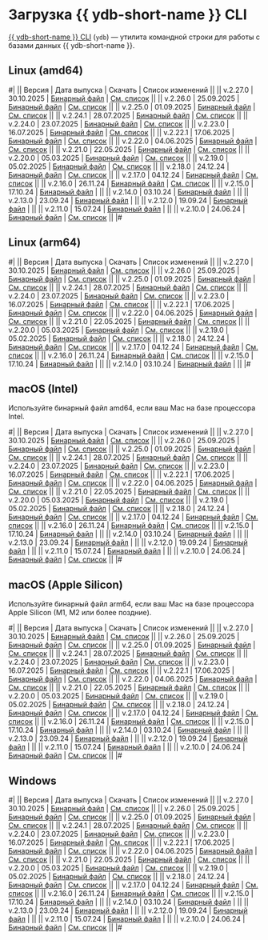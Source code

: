 # Загрузка {{ ydb-short-name }} CLI

[{{ ydb-short-name }} CLI](../reference/ydb-cli/index.md) (`ydb`) — утилита командной строки для работы с базами данных {{ ydb-short-name }}.

## Linux (amd64)

#|
|| Версия | Дата выпуска | Скачать | Список изменений ||
|| v.2.27.0 | 30.10.2025 | [Бинарный файл](https://storage.yandexcloud.net/yandexcloud-ydb/release/2.27.0/linux/amd64/ydb) | [См. список](../changelog-cli.md#2-27-0) ||
|| v.2.26.0 | 25.09.2025 | [Бинарный файл](https://storage.yandexcloud.net/yandexcloud-ydb/release/2.26.0/linux/amd64/ydb) | [См. список](../changelog-cli.md#2-26-0) ||
|| v.2.25.0 | 01.09.2025 | [Бинарный файл](https://storage.yandexcloud.net/yandexcloud-ydb/release/2.25.0/linux/amd64/ydb) | [См. список](../changelog-cli.md#2-25-0) ||
|| v.2.24.1 | 28.07.2025 | [Бинарный файл](https://storage.yandexcloud.net/yandexcloud-ydb/release/2.24.1/linux/amd64/ydb) | [См. список](../changelog-cli.md#2-24-1) ||
|| v.2.24.0 | 23.07.2025 | [Бинарный файл](https://storage.yandexcloud.net/yandexcloud-ydb/release/2.24.0/linux/amd64/ydb) | [См. список](../changelog-cli.md#2-24-0) ||
|| v.2.23.0 | 16.07.2025 | [Бинарный файл](https://storage.yandexcloud.net/yandexcloud-ydb/release/2.23.0/linux/amd64/ydb) | [См. список](../changelog-cli.md#2-23-0) ||
|| v.2.22.1 | 17.06.2025 | [Бинарный файл](https://storage.yandexcloud.net/yandexcloud-ydb/release/2.22.1/linux/amd64/ydb) | [См. список](../changelog-cli.md#2-22-1) ||
|| v.2.22.0 | 04.06.2025 | [Бинарный файл](https://storage.yandexcloud.net/yandexcloud-ydb/release/2.22.0/linux/amd64/ydb) | [См. список](../changelog-cli.md#2-22-0) ||
|| v.2.21.0 | 22.05.2025 | [Бинарный файл](https://storage.yandexcloud.net/yandexcloud-ydb/release/2.21.0/linux/amd64/ydb) | [См. список](../changelog-cli.md#2-21-0) ||
|| v.2.20.0 | 05.03.2025 | [Бинарный файл](https://storage.yandexcloud.net/yandexcloud-ydb/release/2.20.0/linux/amd64/ydb) | [См. список](../changelog-cli.md#2-20-0) ||
|| v.2.19.0 | 05.02.2025 | [Бинарный файл](https://storage.yandexcloud.net/yandexcloud-ydb/release/2.19.0/linux/amd64/ydb) | [См. список](../changelog-cli.md#2-19-0) ||
|| v.2.18.0 | 24.12.24 | [Бинарный файл](https://storage.yandexcloud.net/yandexcloud-ydb/release/2.18.0/linux/amd64/ydb) | [См. список](../changelog-cli.md#2-18-0) ||
|| v.2.17.0 | 04.12.24 | [Бинарный файл](https://storage.yandexcloud.net/yandexcloud-ydb/release/2.17.0/linux/amd64/ydb) | [См. список](../changelog-cli.md#2-17-0) ||
|| v.2.16.0 | 26.11.24 | [Бинарный файл](https://storage.yandexcloud.net/yandexcloud-ydb/release/2.16.0/linux/amd64/ydb) | [См. список](../changelog-cli.md#2-16-0) ||
|| v.2.15.0 | 17.10.24 | [Бинарный файл](https://storage.yandexcloud.net/yandexcloud-ydb/release/2.15.0/linux/amd64/ydb) | ||
|| v.2.14.0 | 03.10.24 | [Бинарный файл](https://storage.yandexcloud.net/yandexcloud-ydb/release/2.14.0/linux/amd64/ydb) | ||
|| v.2.13.0 | 23.09.24 | [Бинарный файл](https://storage.yandexcloud.net/yandexcloud-ydb/release/2.13.0/linux/amd64/ydb) | ||
|| v.2.12.0 | 19.09.24 | [Бинарный файл](https://storage.yandexcloud.net/yandexcloud-ydb/release/2.12.0/linux/amd64/ydb) | ||
|| v.2.11.0 | 15.07.24 | [Бинарный файл](https://storage.yandexcloud.net/yandexcloud-ydb/release/2.11.0/linux/amd64/ydb) | ||
|| v.2.10.0 | 24.06.24 | [Бинарный файл](https://storage.yandexcloud.net/yandexcloud-ydb/release/2.10.0/linux/amd64/ydb) | [См. список](../changelog-cli.md#2-10-0) ||
|#

## Linux (arm64)

#|
|| Версия | Дата выпуска | Скачать | Список изменений ||
|| v.2.27.0 | 30.10.2025 | [Бинарный файл](https://storage.yandexcloud.net/yandexcloud-ydb/release/2.27.0/linux/arm64/ydb) | [См. список](../changelog-cli.md#2-27-0) ||
|| v.2.26.0 | 25.09.2025 | [Бинарный файл](https://storage.yandexcloud.net/yandexcloud-ydb/release/2.26.0/linux/arm64/ydb) | [См. список](../changelog-cli.md#2-26-0) ||
|| v.2.25.0 | 01.09.2025 | [Бинарный файл](https://storage.yandexcloud.net/yandexcloud-ydb/release/2.25.0/linux/arm64/ydb) | [См. список](../changelog-cli.md#2-25-0) ||
|| v.2.24.1 | 28.07.2025 | [Бинарный файл](https://storage.yandexcloud.net/yandexcloud-ydb/release/2.24.1/linux/arm64/ydb) | [См. список](../changelog-cli.md#2-24-1) ||
|| v.2.24.0 | 23.07.2025 | [Бинарный файл](https://storage.yandexcloud.net/yandexcloud-ydb/release/2.24.0/linux/arm64/ydb) | [См. список](../changelog-cli.md#2-24-0) ||
|| v.2.23.0 | 16.07.2025 | [Бинарный файл](https://storage.yandexcloud.net/yandexcloud-ydb/release/2.23.0/linux/arm64/ydb) | [См. список](../changelog-cli.md#2-23-0) ||
|| v.2.22.1 | 17.06.2025 | [Бинарный файл](https://storage.yandexcloud.net/yandexcloud-ydb/release/2.22.1/linux/arm64/ydb) | [См. список](../changelog-cli.md#2-22-1) ||
|| v.2.22.0 | 04.06.2025 | [Бинарный файл](https://storage.yandexcloud.net/yandexcloud-ydb/release/2.22.0/linux/arm64/ydb) | [См. список](../changelog-cli.md#2-22-0) ||
|| v.2.21.0 | 22.05.2025 | [Бинарный файл](https://storage.yandexcloud.net/yandexcloud-ydb/release/2.21.0/linux/arm64/ydb) | [См. список](../changelog-cli.md#2-21-0) ||
|| v.2.20.0 | 05.03.2025 | [Бинарный файл](https://storage.yandexcloud.net/yandexcloud-ydb/release/2.20.0/linux/arm64/ydb) | [См. список](../changelog-cli.md#2-20-0) ||
|| v.2.19.0 | 05.02.2025 | [Бинарный файл](https://storage.yandexcloud.net/yandexcloud-ydb/release/2.19.0/linux/arm64/ydb) | [См. список](../changelog-cli.md#2-19-0) ||
|| v.2.18.0 | 24.12.24 | [Бинарный файл](https://storage.yandexcloud.net/yandexcloud-ydb/release/2.18.0/linux/arm64/ydb) | [См. список](../changelog-cli.md#2-18-0) ||
|| v.2.17.0 | 04.12.24 | [Бинарный файл](https://storage.yandexcloud.net/yandexcloud-ydb/release/2.17.0/linux/arm64/ydb) | [См. список](../changelog-cli.md#2-17-0) ||
|| v.2.16.0 | 26.11.24 | [Бинарный файл](https://storage.yandexcloud.net/yandexcloud-ydb/release/2.16.0/linux/arm64/ydb) | [См. список](../changelog-cli.md#2-16-0) ||
|| v.2.15.0 | 17.10.24 | [Бинарный файл](https://storage.yandexcloud.net/yandexcloud-ydb/release/2.15.0/linux/arm64/ydb) | ||
|| v.2.14.0 | 03.10.24 | [Бинарный файл](https://storage.yandexcloud.net/yandexcloud-ydb/release/2.14.0/linux/arm64/ydb) | ||
|#

## macOS (Intel)

Используйте бинарный файл amd64, если ваш Mac на базе процессора Intel.

#|
|| Версия | Дата выпуска | Скачать | Список изменений ||
|| v.2.27.0 | 30.10.2025 | [Бинарный файл](https://storage.yandexcloud.net/yandexcloud-ydb/release/2.27.0/darwin/amd64/ydb) | [См. список](../changelog-cli.md#2-27-0) ||
|| v.2.26.0 | 25.09.2025 | [Бинарный файл](https://storage.yandexcloud.net/yandexcloud-ydb/release/2.26.0/darwin/amd64/ydb) | [См. список](../changelog-cli.md#2-26-0) ||
|| v.2.25.0 | 01.09.2025 | [Бинарный файл](https://storage.yandexcloud.net/yandexcloud-ydb/release/2.25.0/darwin/amd64/ydb) | [См. список](../changelog-cli.md#2-25-0) ||
|| v.2.24.1 | 28.07.2025 | [Бинарный файл](https://storage.yandexcloud.net/yandexcloud-ydb/release/2.24.1/darwin/amd64/ydb) | [См. список](../changelog-cli.md#2-24-1) ||
|| v.2.24.0 | 23.07.2025 | [Бинарный файл](https://storage.yandexcloud.net/yandexcloud-ydb/release/2.24.0/darwin/amd64/ydb) | [См. список](../changelog-cli.md#2-24-0) ||
|| v.2.23.0 | 16.07.2025 | [Бинарный файл](https://storage.yandexcloud.net/yandexcloud-ydb/release/2.23.0/darwin/amd64/ydb) | [См. список](../changelog-cli.md#2-23-0) ||
|| v.2.22.1 | 17.06.2025 | [Бинарный файл](https://storage.yandexcloud.net/yandexcloud-ydb/release/2.22.1/darwin/amd64/ydb) | [См. список](../changelog-cli.md#2-22-1) ||
|| v.2.22.0 | 04.06.2025 | [Бинарный файл](https://storage.yandexcloud.net/yandexcloud-ydb/release/2.22.0/darwin/amd64/ydb) | [См. список](../changelog-cli.md#2-22-0) ||
|| v.2.21.0 | 22.05.2025 | [Бинарный файл](https://storage.yandexcloud.net/yandexcloud-ydb/release/2.21.0/darwin/amd64/ydb) | [См. список](../changelog-cli.md#2-21-0) ||
|| v.2.20.0 | 05.03.2025 | [Бинарный файл](https://storage.yandexcloud.net/yandexcloud-ydb/release/2.20.0/darwin/amd64/ydb) | [См. список](../changelog-cli.md#2-20-0) ||
|| v.2.19.0 | 05.02.2025 | [Бинарный файл](https://storage.yandexcloud.net/yandexcloud-ydb/release/2.19.0/darwin/amd64/ydb) | [См. список](../changelog-cli.md#2-19-0) ||
|| v.2.18.0 | 24.12.24 | [Бинарный файл](https://storage.yandexcloud.net/yandexcloud-ydb/release/2.18.0/darwin/amd64/ydb) | [См. список](../changelog-cli.md#2-18-0) ||
|| v.2.17.0 | 04.12.24 | [Бинарный файл](https://storage.yandexcloud.net/yandexcloud-ydb/release/2.17.0/darwin/amd64/ydb) | [См. список](../changelog-cli.md#2-17-0) ||
|| v.2.16.0 | 26.11.24 | [Бинарный файл](https://storage.yandexcloud.net/yandexcloud-ydb/release/2.16.0/darwin/amd64/ydb) | [См. список](../changelog-cli.md#2-16-0) ||
|| v.2.15.0 | 17.10.24 | [Бинарный файл](https://storage.yandexcloud.net/yandexcloud-ydb/release/2.15.0/darwin/amd64/ydb) | ||
|| v.2.14.0 | 03.10.24 | [Бинарный файл](https://storage.yandexcloud.net/yandexcloud-ydb/release/2.14.0/darwin/amd64/ydb) | ||
|| v.2.13.0 | 23.09.24 | [Бинарный файл](https://storage.yandexcloud.net/yandexcloud-ydb/release/2.13.0/darwin/amd64/ydb) | ||
|| v.2.12.0 | 19.09.24 | [Бинарный файл](https://storage.yandexcloud.net/yandexcloud-ydb/release/2.12.0/darwin/amd64/ydb) | ||
|| v.2.11.0 | 15.07.24 | [Бинарный файл](https://storage.yandexcloud.net/yandexcloud-ydb/release/2.11.0/darwin/amd64/ydb) | ||
|| v.2.10.0 | 24.06.24 | [Бинарный файл](https://storage.yandexcloud.net/yandexcloud-ydb/release/2.10.0/darwin/amd64/ydb) | [См. список](../changelog-cli.md#2-10-0) ||
|#

## macOS (Apple Silicon)

Используйте бинарный файл arm64, если ваш Mac на базе процессора Apple Silicon (M1, M2 или более поздние).

#|
|| Версия | Дата выпуска | Скачать | Список изменений ||
|| v.2.27.0 | 30.10.2025 | [Бинарный файл](https://storage.yandexcloud.net/yandexcloud-ydb/release/2.27.0/darwin/arm64/ydb) | [См. список](../changelog-cli.md#2-27-0) ||
|| v.2.26.0 | 25.09.2025 | [Бинарный файл](https://storage.yandexcloud.net/yandexcloud-ydb/release/2.26.0/darwin/arm64/ydb) | [См. список](../changelog-cli.md#2-26-0) ||
|| v.2.25.0 | 01.09.2025 | [Бинарный файл](https://storage.yandexcloud.net/yandexcloud-ydb/release/2.25.0/darwin/arm64/ydb) | [См. список](../changelog-cli.md#2-25-0) ||
|| v.2.24.1 | 28.07.2025 | [Бинарный файл](https://storage.yandexcloud.net/yandexcloud-ydb/release/2.24.1/darwin/arm64/ydb) | [См. список](../changelog-cli.md#2-24-1) ||
|| v.2.24.0 | 23.07.2025 | [Бинарный файл](https://storage.yandexcloud.net/yandexcloud-ydb/release/2.24.0/darwin/arm64/ydb) | [См. список](../changelog-cli.md#2-24-0) ||
|| v.2.23.0 | 16.07.2025 | [Бинарный файл](https://storage.yandexcloud.net/yandexcloud-ydb/release/2.23.0/darwin/arm64/ydb) | [См. список](../changelog-cli.md#2-23-0) ||
|| v.2.22.1 | 17.06.2025 | [Бинарный файл](https://storage.yandexcloud.net/yandexcloud-ydb/release/2.22.1/darwin/arm64/ydb) | [См. список](../changelog-cli.md#2-22-1) ||
|| v.2.22.0 | 04.06.2025 | [Бинарный файл](https://storage.yandexcloud.net/yandexcloud-ydb/release/2.22.0/darwin/arm64/ydb) | [См. список](../changelog-cli.md#2-22-0) ||
|| v.2.21.0 | 22.05.2025 | [Бинарный файл](https://storage.yandexcloud.net/yandexcloud-ydb/release/2.21.0/darwin/arm64/ydb) | [См. список](../changelog-cli.md#2-21-0) ||
|| v.2.20.0 | 05.03.2025 | [Бинарный файл](https://storage.yandexcloud.net/yandexcloud-ydb/release/2.20.0/darwin/arm64/ydb) | [См. список](../changelog-cli.md#2-20-0) ||
|| v.2.19.0 | 05.02.2025 | [Бинарный файл](https://storage.yandexcloud.net/yandexcloud-ydb/release/2.19.0/darwin/arm64/ydb) | [См. список](../changelog-cli.md#2-19-0) ||
|| v.2.18.0 | 24.12.24 | [Бинарный файл](https://storage.yandexcloud.net/yandexcloud-ydb/release/2.18.0/darwin/arm64/ydb) | [См. список](../changelog-cli.md#2-18-0) ||
|| v.2.17.0 | 04.12.24 | [Бинарный файл](https://storage.yandexcloud.net/yandexcloud-ydb/release/2.17.0/darwin/arm64/ydb) | [См. список](../changelog-cli.md#2-17-0) ||
|| v.2.16.0 | 26.11.24 | [Бинарный файл](https://storage.yandexcloud.net/yandexcloud-ydb/release/2.16.0/darwin/arm64/ydb) | [См. список](../changelog-cli.md#2-16-0) ||
|| v.2.15.0 | 17.10.24 | [Бинарный файл](https://storage.yandexcloud.net/yandexcloud-ydb/release/2.15.0/darwin/arm64/ydb) | ||
|| v.2.14.0 | 03.10.24 | [Бинарный файл](https://storage.yandexcloud.net/yandexcloud-ydb/release/2.14.0/darwin/arm64/ydb) | ||
|| v.2.13.0 | 23.09.24 | [Бинарный файл](https://storage.yandexcloud.net/yandexcloud-ydb/release/2.13.0/darwin/arm64/ydb) | ||
|| v.2.12.0 | 19.09.24 | [Бинарный файл](https://storage.yandexcloud.net/yandexcloud-ydb/release/2.12.0/darwin/arm64/ydb) | ||
|| v.2.11.0 | 15.07.24 | [Бинарный файл](https://storage.yandexcloud.net/yandexcloud-ydb/release/2.11.0/darwin/arm64/ydb) | ||
|| v.2.10.0 | 24.06.24 | [Бинарный файл](https://storage.yandexcloud.net/yandexcloud-ydb/release/2.10.0/darwin/arm64/ydb) | [См. список](../changelog-cli.md#2-10-0) ||
|#

## Windows

#|
|| Версия | Дата выпуска | Скачать | Список изменений ||
|| v.2.27.0 | 30.10.2025 | [Бинарный файл](https://storage.yandexcloud.net/yandexcloud-ydb/release/2.27.0/windows/amd64/ydb.exe) | [См. список](../changelog-cli.md#2-27-0) ||
|| v.2.26.0 | 25.09.2025 | [Бинарный файл](https://storage.yandexcloud.net/yandexcloud-ydb/release/2.26.0/windows/amd64/ydb.exe) | [См. список](../changelog-cli.md#2-26-0) ||
|| v.2.25.0 | 01.09.2025 | [Бинарный файл](https://storage.yandexcloud.net/yandexcloud-ydb/release/2.25.0/windows/amd64/ydb.exe) | [См. список](../changelog-cli.md#2-25-0) ||
|| v.2.24.1 | 28.07.2025 | [Бинарный файл](https://storage.yandexcloud.net/yandexcloud-ydb/release/2.24.1/windows/amd64/ydb.exe) | [См. список](../changelog-cli.md#2-24-1) ||
|| v.2.24.0 | 23.07.2025 | [Бинарный файл](https://storage.yandexcloud.net/yandexcloud-ydb/release/2.24.0/windows/amd64/ydb.exe) | [См. список](../changelog-cli.md#2-24-0) ||
|| v.2.23.0 | 16.07.2025 | [Бинарный файл](https://storage.yandexcloud.net/yandexcloud-ydb/release/2.23.0/windows/amd64/ydb.exe) | [См. список](../changelog-cli.md#2-23-0) ||
|| v.2.22.1 | 17.06.2025 | [Бинарный файл](https://storage.yandexcloud.net/yandexcloud-ydb/release/2.22.1/windows/amd64/ydb.exe) | [См. список](../changelog-cli.md#2-22-1) ||
|| v.2.22.0 | 04.06.2025 | [Бинарный файл](https://storage.yandexcloud.net/yandexcloud-ydb/release/2.22.0/windows/amd64/ydb.exe) | [См. список](../changelog-cli.md#2-22-0) ||
|| v.2.21.0 | 22.05.2025 | [Бинарный файл](https://storage.yandexcloud.net/yandexcloud-ydb/release/2.21.0/windows/amd64/ydb.exe) | [См. список](../changelog-cli.md#2-21-0) ||
|| v.2.20.0 | 05.03.2025 | [Бинарный файл](https://storage.yandexcloud.net/yandexcloud-ydb/release/2.20.0/windows/amd64/ydb.exe) | [См. список](../changelog-cli.md#2-20-0) ||
|| v.2.19.0 | 05.02.2025 | [Бинарный файл](https://storage.yandexcloud.net/yandexcloud-ydb/release/2.19.0/windows/amd64/ydb.exe) | [См. список](../changelog-cli.md#2-19-0) ||
|| v.2.18.0 | 24.12.24 | [Бинарный файл](https://storage.yandexcloud.net/yandexcloud-ydb/release/2.18.0/windows/amd64/ydb.exe) | [См. список](../changelog-cli.md#2-18-0) ||
|| v.2.17.0 | 04.12.24 | [Бинарный файл](https://storage.yandexcloud.net/yandexcloud-ydb/release/2.17.0/windows/amd64/ydb.exe) | [См. список](../changelog-cli.md#2-17-0) ||
|| v.2.16.0 | 26.11.24 | [Бинарный файл](https://storage.yandexcloud.net/yandexcloud-ydb/release/2.16.0/windows/amd64/ydb.exe) | [См. список](../changelog-cli.md#2-16-0) ||
|| v.2.15.0 | 17.10.24 | [Бинарный файл](https://storage.yandexcloud.net/yandexcloud-ydb/release/2.15.0/windows/amd64/ydb.exe) | ||
|| v.2.14.0 | 03.10.24 | [Бинарный файл](https://storage.yandexcloud.net/yandexcloud-ydb/release/2.14.0/windows/amd64/ydb.exe) | ||
|| v.2.13.0 | 23.09.24 | [Бинарный файл](https://storage.yandexcloud.net/yandexcloud-ydb/release/2.13.0/windows/amd64/ydb.exe) | ||
|| v.2.12.0 | 19.09.24 | [Бинарный файл](https://storage.yandexcloud.net/yandexcloud-ydb/release/2.12.0/windows/amd64/ydb.exe) | ||
|| v.2.11.0 | 15.07.24 | [Бинарный файл](https://storage.yandexcloud.net/yandexcloud-ydb/release/2.11.0/windows/amd64/ydb.exe) | ||
|| v.2.10.0 | 24.06.24 | [Бинарный файл](https://storage.yandexcloud.net/yandexcloud-ydb/release/2.10.0/windows/amd64/ydb.exe) | [См. список](../changelog-cli.md#2-10-0) ||
|#
